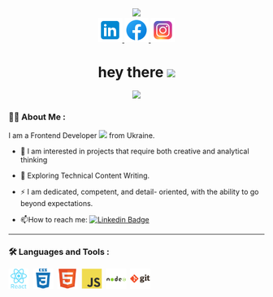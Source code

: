 <div id="header" align="center">
  <img src="https://media.giphy.com/media/IeRdg7gLkfK1ly2mFU/giphy.gif" width="100"/>
</div>

<div id="badges" align="center">
  <a href="https://www.linkedin.com/in/petro-semochko-3a0b0223a">
    <img src="./image/linkedin.png" alt="LinkedIn" />
  </a>
  <a href="https://www.facebook.com/profile.php?id=100078846849166">
    <img src="./image/facebook.png" alt="Facebook" />
  </a>
  <a href="https://www.instagram.com/petro.1993/">
    <img src="./image/instagram.png" alt="Instagram" />
  </a>
</div>

<h1 align="center">
  hey there
  <img src="https://media.giphy.com/media/hvRJCLFzcasrR4ia7z/giphy.gif" width="30px"/>
</h1>

<div align="center">
  <img src="https://media.giphy.com/media/WFZvB7VIXBgiz3oDXE/giphy.gif" width="300"/>
</div>

### :man_technologist: About Me :
I am a Frontend Developer <img src="https://media.giphy.com/media/WUlplcMpOCEmTGBtBW/giphy.gif" width="30"> from Ukraine.
- :telescope: I am interested in projects that require both creative and analytical thinking

- :seedling: Exploring Technical Content Writing.

- :zap: I am dedicated, competent, and detail- oriented, with the ability to go beyond expectations.

- :mailbox:How to reach me: [![Linkedin Badge](https://img.shields.io/badge/-textMe-blue?style=flat&logo=Linkedin&logoColor=white)](https://www.linkedin.com/in/petro-semochko-3a0b0223a)

---

### :hammer_and_wrench: Languages and Tools :

<div>
  <img src="https://github.com/devicons/devicon/blob/master/icons/react/react-original-wordmark.svg" title="React" alt="React" width="40" height="40"/>&nbsp;
  <img src="https://github.com/devicons/devicon/blob/master/icons/css3/css3-plain-wordmark.svg"  title="CSS3" alt="CSS" width="40" height="40"/>&nbsp;
  <img src="https://github.com/devicons/devicon/blob/master/icons/html5/html5-original.svg" title="HTML5" alt="HTML" width="40" height="40"/>&nbsp;
  <img src="https://github.com/devicons/devicon/blob/master/icons/javascript/javascript-original.svg" title="JavaScript" alt="JavaScript" width="40" height="40"/>&nbsp;
  <img src="https://github.com/devicons/devicon/blob/master/icons/nodejs/nodejs-original-wordmark.svg" title="NodeJS" alt="NodeJS" width="40" height="40"/>&nbsp;
  <img src="https://github.com/devicons/devicon/blob/master/icons/git/git-original-wordmark.svg" title="Git" **alt="Git" width="40" height="40"/>
</div>




